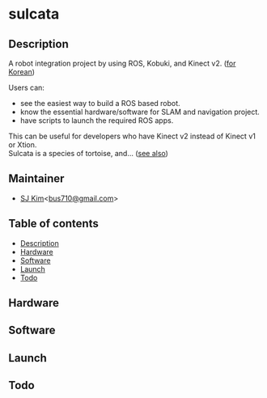 # sulcata

## Description
A robot integration project by using ROS, Kobuki, and Kinect v2. ([for Korean](README_kr.md))

Users can:
- see the easiest way to build a ROS based robot.
- know the essential hardware/software for SLAM and navigation project.
- have scripts to launch the required ROS apps.

This can be useful for developers who have Kinect v2 instead of Kinect v1 or Xtion.  
Sulcata is a species of tortoise, and... (<a href="https://en.wikipedia.org/wiki/African_spurred_tortoise" target="_blank">see also</a>)

## Maintainer
- [SJ Kim](http://bus710.net)<<bus710@gmail.com>>

## Table of contents
- [Description](#description)
- [Hardware](#hardware)
- [Software](#software)
- [Launch](#launch)
- [Todo](#todo)

## Hardware

## Software

## Launch

## Todo


